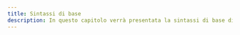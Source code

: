```yaml
---
title: Sintassi di base
description: In questo capitolo verrà presentata la sintassi di base di JavaScript. Verranno descritti i principali elementi della sintassi di questo linguaggio, come ad esempio la dichiarazione delle variabili, l'utilizzo dei commenti e la definizione delle espressioni.
---
```


